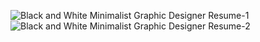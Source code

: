 ![Black and White Minimalist Graphic Designer Resume-1](https://github.com/hkonate/resume/assets/61467957/2d91e9cb-3f30-49ff-a20b-6360b43d494e)
![Black and White Minimalist Graphic Designer Resume-2](https://github.com/hkonate/resume/assets/61467957/b9cf15a8-b3db-4920-a474-dd10d056c264)

